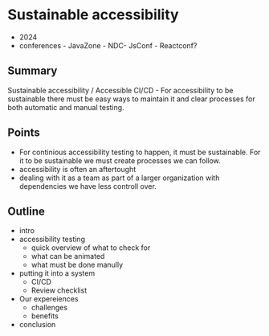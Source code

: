 # Sustainable accessibility

- 2024
- conferences - JavaZone - NDC- JsConf - Reactconf?

## Summary
Sustainable accessibility / Accessible CI/CD - For accessibility to be sustainable there must be easy ways to maintain it and clear processes for both automatic and manual testing.

## Points
- For continious accessibility testing to happen, it must be sustainable. For it to be sustainable we must create processes we can follow.
- accessibility is often an aftertought
- dealing with it as a team as part of a larger organization with dependencies we have less controll over.


## Outline


- intro
- accessibility testing
    - quick overview of what to check for 
    - what can be animated
    - what must be done manully
- putting it into a system
    - CI/CD
    - Review checklist
- Our expereiences
    - challenges
    - benefits
- conclusion